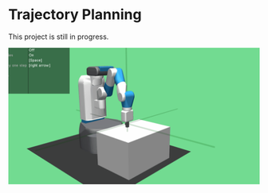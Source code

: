 # Trajectory Planning
This project is still in progress.

![Screenshot](docs/Images/GymScreenshot.gif)